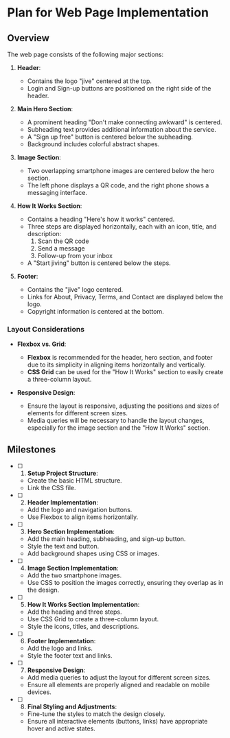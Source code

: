 # Plan for Web Page Implementation

## Overview

The web page consists of the following major sections:

1. **Header**:
   - Contains the logo "jive" centered at the top.
   - Login and Sign-up buttons are positioned on the right side of the header.

2. **Main Hero Section**:
   - A prominent heading "Don't make connecting awkward" is centered.
   - Subheading text provides additional information about the service.
   - A "Sign up free" button is centered below the subheading.
   - Background includes colorful abstract shapes.

3. **Image Section**:
   - Two overlapping smartphone images are centered below the hero section.
   - The left phone displays a QR code, and the right phone shows a messaging interface.

4. **How It Works Section**:
   - Contains a heading "Here's how it works" centered.
   - Three steps are displayed horizontally, each with an icon, title, and description:
     1. Scan the QR code
     2. Send a message
     3. Follow-up from your inbox
   - A "Start jiving" button is centered below the steps.

5. **Footer**:
   - Contains the "jive" logo centered.
   - Links for About, Privacy, Terms, and Contact are displayed below the logo.
   - Copyright information is centered at the bottom.

### Layout Considerations

- **Flexbox vs. Grid**: 
  - **Flexbox** is recommended for the header, hero section, and footer due to its simplicity in aligning items horizontally and vertically.
  - **CSS Grid** can be used for the "How It Works" section to easily create a three-column layout.

- **Responsive Design**:
  - Ensure the layout is responsive, adjusting the positions and sizes of elements for different screen sizes.
  - Media queries will be necessary to handle the layout changes, especially for the image section and the "How It Works" section.

## Milestones

- [ ] 1. **Setup Project Structure**:
  - Create the basic HTML structure.
  - Link the CSS file.

- [ ] 2. **Header Implementation**:
  - Add the logo and navigation buttons.
  - Use Flexbox to align items horizontally.

- [ ] 3. **Hero Section Implementation**:
  - Add the main heading, subheading, and sign-up button.
  - Style the text and button.
  - Add background shapes using CSS or images.

- [ ] 4. **Image Section Implementation**:
  - Add the two smartphone images.
  - Use CSS to position the images correctly, ensuring they overlap as in the design.

- [ ] 5. **How It Works Section Implementation**:
  - Add the heading and three steps.
  - Use CSS Grid to create a three-column layout.
  - Style the icons, titles, and descriptions.

- [ ] 6. **Footer Implementation**:
  - Add the logo and links.
  - Style the footer text and links.

- [ ] 7. **Responsive Design**:
  - Add media queries to adjust the layout for different screen sizes.
  - Ensure all elements are properly aligned and readable on mobile devices.

- [ ] 8. **Final Styling and Adjustments**:
  - Fine-tune the styles to match the design closely.
  - Ensure all interactive elements (buttons, links) have appropriate hover and active states.